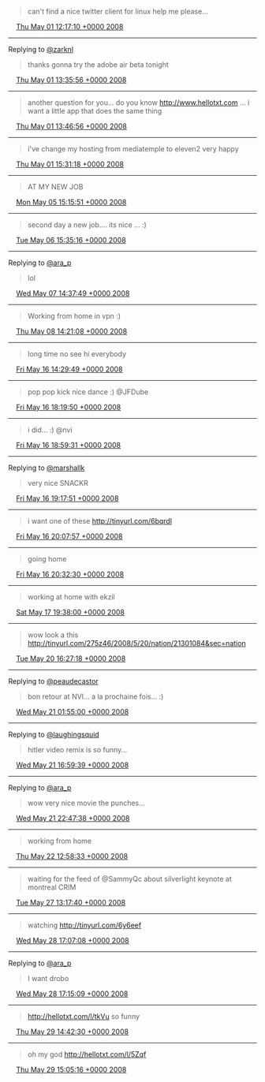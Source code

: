 > can't find a nice twitter client for linux help me please...

<img src="/media/tweet.ico" width="12" /> [Thu May 01 12:17:10 +0000 2008](https://twitter.com/eduplessis/status/801118937)

----

Replying to [@zarknl](https://twitter.com/@zarknl/status/801122288)

> thanks gonna try the adobe air beta tonight

<img src="/media/tweet.ico" width="12" /> [Thu May 01 13:35:56 +0000 2008](https://twitter.com/eduplessis/status/801163830)

----

> another question for you... do you know http://www.hellotxt.com ...  i want a little app that does the same thing

<img src="/media/tweet.ico" width="12" /> [Thu May 01 13:46:56 +0000 2008](https://twitter.com/eduplessis/status/801170798)

----

> i've change my hosting from mediatemple to eleven2 very happy

<img src="/media/tweet.ico" width="12" /> [Thu May 01 15:31:18 +0000 2008](https://twitter.com/eduplessis/status/801245891)

----

> AT MY NEW JOB

<img src="/media/tweet.ico" width="12" /> [Mon May 05 15:15:51 +0000 2008](https://twitter.com/eduplessis/status/803926408)

----

> second day a new job....  its nice ... :)

<img src="/media/tweet.ico" width="12" /> [Tue May 06 15:35:16 +0000 2008](https://twitter.com/eduplessis/status/804758368)

----

Replying to [@ara_p](https://twitter.com/ara_p/status/805536563)

> lol

<img src="/media/tweet.ico" width="12" /> [Wed May 07 14:37:49 +0000 2008](https://twitter.com/eduplessis/status/805539676)

----

> Working from home in vpn :)

<img src="/media/tweet.ico" width="12" /> [Thu May 08 14:21:08 +0000 2008](https://twitter.com/eduplessis/status/806400860)

----

> long time no see hi everybody

<img src="/media/tweet.ico" width="12" /> [Fri May 16 14:29:49 +0000 2008](https://twitter.com/eduplessis/status/812800758)

----

> pop pop kick nice dance :) @JFDube

<img src="/media/tweet.ico" width="12" /> [Fri May 16 18:19:50 +0000 2008](https://twitter.com/eduplessis/status/812985859)

----

> i did... :) @nvi

<img src="/media/tweet.ico" width="12" /> [Fri May 16 18:59:31 +0000 2008](https://twitter.com/eduplessis/status/813014223)

----

Replying to [@marshallk](https://twitter.com/marshallk/status/813026337)

> very nice SNACKR

<img src="/media/tweet.ico" width="12" /> [Fri May 16 19:17:51 +0000 2008](https://twitter.com/eduplessis/status/813026974)

----

> i want one of these http://tinyurl.com/6bqrdl

<img src="/media/tweet.ico" width="12" /> [Fri May 16 20:07:57 +0000 2008](https://twitter.com/eduplessis/status/813061930)

----

> going home

<img src="/media/tweet.ico" width="12" /> [Fri May 16 20:32:30 +0000 2008](https://twitter.com/eduplessis/status/813078693)

----

> working at home with ekzil

<img src="/media/tweet.ico" width="12" /> [Sat May 17 19:38:00 +0000 2008](https://twitter.com/eduplessis/status/813746054)

----

> wow look a this http://tinyurl.com/275z46/2008/5/20/nation/21301084&sec=nation

<img src="/media/tweet.ico" width="12" /> [Tue May 20 16:27:18 +0000 2008](https://twitter.com/eduplessis/status/815922808)

----

Replying to [@peaudecastor](https://twitter.com/quebecblogue/status/816171666)

> bon retour at NVI... a la prochaine fois... :)

<img src="/media/tweet.ico" width="12" /> [Wed May 21 01:55:00 +0000 2008](https://twitter.com/eduplessis/status/816193403)

----

Replying to [@laughingsquid](https://twitter.com/LaughingSquid/status/816725317)

> hitler video remix is so funny...

<img src="/media/tweet.ico" width="12" /> [Wed May 21 16:59:39 +0000 2008](https://twitter.com/eduplessis/status/816746738)

----

Replying to [@ara_p](https://twitter.com/ara_p/status/816952148)

> wow very nice movie the punches...

<img src="/media/tweet.ico" width="12" /> [Wed May 21 22:47:38 +0000 2008](https://twitter.com/eduplessis/status/816960560)

----

> working from home

<img src="/media/tweet.ico" width="12" /> [Thu May 22 12:58:33 +0000 2008](https://twitter.com/eduplessis/status/817387493)

----

> waiting for the feed of @SammyQc about silverlight keynote at montreal CRIM

<img src="/media/tweet.ico" width="12" /> [Tue May 27 13:17:40 +0000 2008](https://twitter.com/eduplessis/status/820888896)

----

> watching http://tinyurl.com/6y6eef

<img src="/media/tweet.ico" width="12" /> [Wed May 28 17:07:08 +0000 2008](https://twitter.com/eduplessis/status/821859810)

----

Replying to [@ara_p](https://twitter.com/ara_p/status/821860042)

> I want drobo

<img src="/media/tweet.ico" width="12" /> [Wed May 28 17:15:09 +0000 2008](https://twitter.com/eduplessis/status/821864889)

----

> http://hellotxt.com/l/tkVu so funny

<img src="/media/tweet.ico" width="12" /> [Thu May 29 14:42:30 +0000 2008](https://twitter.com/eduplessis/status/822548190)

----

> oh my god http://hellotxt.com/l/5Zqf

<img src="/media/tweet.ico" width="12" /> [Thu May 29 15:05:16 +0000 2008](https://twitter.com/eduplessis/status/822563944)